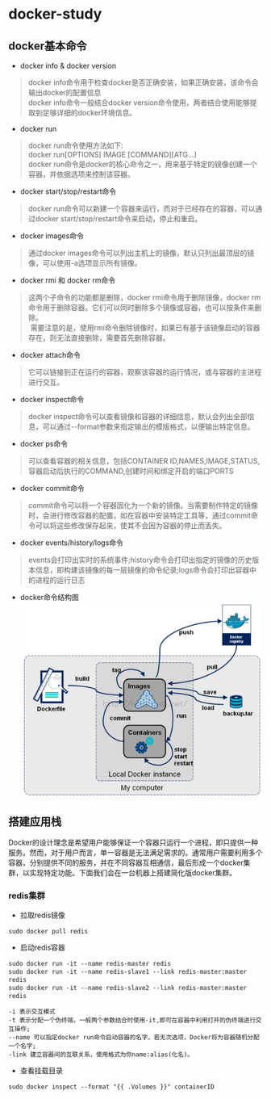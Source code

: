 # docker-study
## docker基本命令
+ docker info & docker version 

> docker info命令用于检查docker是否正确安装，如果正确安装，该命令会输出docker的配置信息  
docker info命令一般结合docker version命令使用，两者结合使用能够提取到足够详细的docker环境信息。  

+ docker run  

> docker run命令使用方法如下:  
docker run[OPTIONS] IMAGE [COMMAND][ATG...]  
docker run命令是docker的核心命令之一，用来基于特定的镜像创建一个容器，并依据选项来控制该容器。  

+ docker start/stop/restart命令  

> docker run命令可以新建一个容器来运行，而对于已经存在的容器，可以通过docker start/stop/restart命令来启动，停止和重启。  

+ docker images命令  

> 通过docker images命令可以列出主机上的镜像，默认只列出最顶层的镜像，可以使用-a选项显示所有镜像。  

+ docker rmi 和 docker rm命令  

> 这两个子命令的功能都是删除，docker rmi命令用于删除镜像，docker rm命令用于删除容器。它们可以同时删除多个镜像或容器，也可以按条件来删除。  
  需要注意的是，使用rmi命令删除镜像时，如果已有基于该镜像启动的容器存在，则无法直接删除，需要首先删除容器。  
  
+ docker attach命令  

> 它可以链接到正在运行的容器，观察该容器的运行情况，或与容器的主进程进行交互。  

+ docker inspect命令  

> docker inspect命令可以查看镜像和容器的详细信息，默认会列出全部信息，可以通过--format参数来指定输出的模版格式，以便输出特定信息。

+ docker ps命令  

> 可以查看容器的相关信息，包括CONTAINER ID,NAMES,IMAGE,STATUS,容器启动后执行的COMMAND,创建时间和绑定开启的端口PORTS  

+ docker commit命令  

> commit命令可以将一个容器固化为一个新的镜像。当需要制作特定的镜像时，会进行修改容器的配置，如在容器中安装特定工具等，通过commit命令可以将这些修改保存起来，使其不会因为容器的停止而丢失。  

+ docker events/history/logs命令

> events会打印出实时的系统事件;history命令会打印出指定的镜像的历史版本信息，即构建该镜像的每一层镜像的命令纪录;logs命令会打印出容器中的进程的运行日志  

+ docker命令结构图  
![docker命令结构图](./304V0F36G7.png)

## 搭建应用栈   
Docker的设计理念是希望用户能够保证一个容器只运行一个进程，即只提供一种服务。然而，对于用户而言，单一容器是无法满足需求的。通常用户需要利用多个容器，分别提供不同的服务，并在不同容器互相通信，最后形成一个docker集群，以实现特定功能。下面我们会在一台机器上搭建简化版docker集群。
### redis集群
+ 拉取redis镜像
```
sudo docker pull redis
```
+ 启动redis容器
```
sudo docker run -it --name redis-master redis
sudo docker run -it --name redis-slave1 --link redis-master:master redis
sudo docker run -it --name redis-slave2 --link redis-master:master redis
```  
    -i 表示交互模式  
    -t 表示分配一个伪终端，一般两个参数结合时使用-it,即可在容器中利用打开的伪终端进行交互操作;  
    --name 可以指定docker run命令启动容器的名字，若无次选项，Docker将为容器随机分配一个名字;  
    -link 建立容器间的互联关系，使用格式为你name:alias(化名)。  
+ 查看挂载目录  
```
sudo docker inspect --format "{{ .Volumes }}" containerID
```
